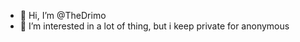 - 👋 Hi, I’m @TheDrimo
- 👀 I’m interested in a lot of thing, but i keep private for anonymous

<!---
TheDrimo/TheDrimo is a ✨ special ✨ repository because its `README.md` (this file) appears on your GitHub profile.
You can click the Preview link to take a look at your changes.
--->
